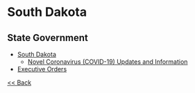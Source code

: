 # South Dakota

## State Government

* [South Dakota](https://sd.gov/)
  * [Novel Coronavirus (COVID-19) Updates and Information](https://doh.sd.gov/news/Coronavirus.aspx)
* [Executive Orders](https://sdsos.gov/general-information/executive-actions/executive-orders/search/Default.aspx)

[<< Back](README.md)
